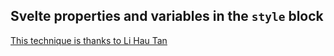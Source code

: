 ## Svelte properties and variables in the `style` block

[This technique is thanks to Li Hau Tan](https://www.youtube.com/watch?v=jMcONG-IWNg)
